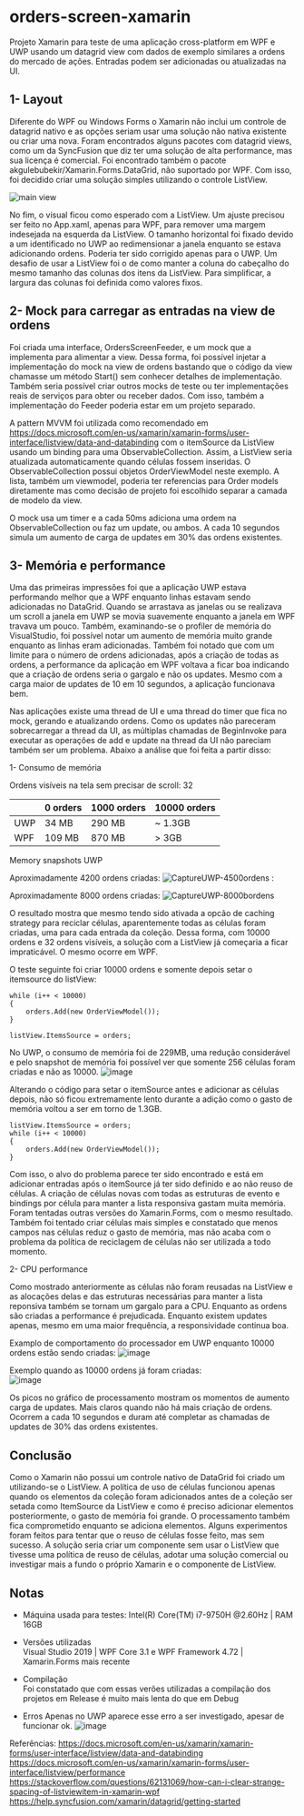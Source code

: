 # orders-screen-xamarin
Projeto Xamarin para teste de uma aplicação cross-platform em WPF e UWP usando um datagrid view com dados de exemplo similares a ordens do mercado de ações. Entradas podem ser adicionadas ou atualizadas na UI.

## 1- Layout ##
Diferente do WPF ou Windows Forms o Xamarin não inclui um controle de datagrid nativo e as opções seriam usar uma solução não nativa existente ou criar uma nova. Foram encontrados alguns pacotes com datagrid views, como um da SyncFusion que diz ter uma solução de alta performance, mas sua licença é comercial. Foi encontrado também o pacote akgulebubekir/Xamarin.Forms.DataGrid, não suportado por WPF. Com isso, foi decidido criar uma solução simples utilizando o controle ListView.

![main view](https://user-images.githubusercontent.com/5822726/118692225-31bd9f00-b7e0-11eb-9681-71e4a193a4b9.PNG)

No fim, o visual ficou como esperado com a ListView. Um ajuste precisou ser feito no App.xaml, apenas para WPF, para remover uma margem indesejada na esquerda da ListView. O tamanho horizontal foi fixado devido a um identificado no UWP ao redimensionar a janela enquanto se estava adicionando ordens. Poderia ter sido corrigido apenas para o UWP. Um desafio de usar a ListView foi o de como manter a coluna do cabeçalho do mesmo tamanho das colunas dos itens da ListView. Para simplificar, a largura das colunas foi definida como valores fixos.

## 2- Mock para carregar as entradas na view de ordens ##
Foi criada uma interface, OrdersScreenFeeder, e um mock que a implementa para alimentar a view. Dessa forma, foi possível injetar a implementação do mock na view de ordens bastando que o código da view chamasse um método Start() sem conhecer detalhes de implementação. Também seria possível criar outros mocks de teste ou ter implementações reais de serviços para obter ou receber dados. Com isso, também a implementação do Feeder poderia estar em um projeto separado.

A pattern MVVM foi utilizada como recomendado em https://docs.microsoft.com/en-us/xamarin/xamarin-forms/user-interface/listview/data-and-databinding com o itemSource da ListView usando um binding para uma ObservableCollection. Assim, a ListView seria atualizada automaticamente quando células fossem inseridas. O ObservableCollection possui objetos OrderViewModel neste exemplo. A lista, também um viewmodel, poderia ter referencias para Order models diretamente mas como decisão de projeto foi escolhido separar a camada de modelo da view.

O mock usa um timer e a cada 50ms adiciona uma ordem na ObservableCollection ou faz um update, ou ambos. A cada 10 segundos simula um aumento de carga de updates em 30% das ordens existentes.

## 3- Memória e performance ##
Uma das primeiras impressões foi que a aplicação UWP estava performando melhor que a WPF enquanto linhas estavam sendo adicionadas no DataGrid. Quando se arrastava as janelas ou se realizava um scroll a janela em UWP se movia suavemente enquanto a janela em WPF travava um pouco. Também, examinando-se o profiler de memória do VisualStudio, foi possível notar um aumento de memória muito grande enquanto as linhas eram adicionadas. Também foi notado que com um limite para o número de ordens adicionadas, após a criação de todas as ordens, a performance da aplicação em WPF voltava a ficar boa indicando que a criação de ordens seria o gargalo e não os updates. Mesmo com a carga maior de updates de 10 em 10 segundos, a aplicação funcionava bem.

Nas aplicações existe uma thread de UI e uma thread do timer que fica no mock, gerando e atualizando ordens. Como os updates não pareceram sobrecarregar a thread da UI, as múltiplas chamadas de BeginInvoke para executar as operações de add e update na thread da UI não pareciam também ser um problema. Abaixo a análise que foi feita a partir disso:

1- Consumo de memória

Ordens visíveis na tela sem precisar de scroll: 32  

|   | 0 orders| 1000 orders | 10000 orders |
|---| --------|-------------|--------------|
|UWP|   34 MB |      290 MB |      ~ 1.3GB |
|WPF|  109 MB |      870 MB |      >   3GB |


Memory snapshots UWP

Aproximadamente 4200 ordens criadas:
![CaptureUWP-4500ordens](https://user-images.githubusercontent.com/5822726/118710154-4c9a0e80-b7f4-11eb-97aa-15938d303246.PNG)
:

Aproximadamente 8000 ordens criadas:
![CaptureUWP-8000bordens](https://user-images.githubusercontent.com/5822726/118710222-62a7cf00-b7f4-11eb-8a6d-40cf4be90a01.PNG)

O resultado mostra que mesmo tendo sido ativada a opcão de caching strategy para reciclar células, aparentemente todas as células foram criadas, uma para cada entrada da coleção. Dessa forma, com 10000 ordens e 32 ordens visíveis, a solução com a ListView já começaria a ficar impraticável. O mesmo ocorre em WPF.

O teste seguinte foi criar 10000 ordens e somente depois setar o itemsource do listView:

```
while (i++ < 10000)
{
    orders.Add(new OrderViewModel());
}

listView.ItemsSource = orders;
```

No UWP, o consumo de memória foi de 229MB, uma redução considerável e pelo snapshot de memória foi possível ver que somente 256 células foram criadas e não as 10000.
![image](https://user-images.githubusercontent.com/5822726/118725389-46ad2900-b806-11eb-97e2-497d97f2cf7d.png)

Alterando o código para setar o itemSource antes e adicionar as células depois, não só ficou extremamente lento durante a adição como o gasto de memória voltou a ser em torno de 1.3GB.
```
listView.ItemsSource = orders;
while (i++ < 10000)
{
    orders.Add(new OrderViewModel());
}
```
Com isso, o alvo do problema parece ter sido encontrado e está em adicionar entradas após o itemSource já ter sido definido e ao não reuso de células. A criação de células novas com todas as estruturas de evento e bindings por célula para manter a lista responsiva gastam muita memória. Foram tentadas outras versões do Xamarin.Forms, com o mesmo resultado. Também foi tentado criar células mais simples e constatado que menos campos nas células reduz o gasto de memória, mas não acaba com o problema da política de reciclagem de células não ser utilizada a todo momento.

2- CPU performance

Como mostrado anteriormente as células não foram reusadas na ListView e as alocações delas e das estruturas necessárias para manter a lista reponsiva também se tornam um gargalo para a CPU. Enquanto as ordens são criadas a performance é prejudicada. Enquanto existem updates apenas, mesmo em uma maior frequência, a responsividade continua boa.

Examplo de comportamento do processador em UWP enquanto 10000 ordens estão sendo criadas:
![image](https://user-images.githubusercontent.com/5822726/118736638-6f8ae980-b819-11eb-8197-7bae1c08c01b.png)

Exemplo quando as 10000 ordens já foram criadas:  
![image](https://user-images.githubusercontent.com/5822726/118737773-f04ae500-b81b-11eb-946a-7226a83473d8.png)

Os picos no gráfico de processamento mostram os momentos de aumento carga de updates. Mais claros quando não há mais criação de ordens. Ocorrem a cada 10 segundos e duram até completar as chamadas de updates de 30% das ordens existentes.

## Conclusão ##
Como o Xamarin não possui um controle nativo de DataGrid foi criado um utilizando-se o ListView. A política de uso de células funcionou apenas quando os elementos da coleção foram adicionados antes de a coleção ser setada como ItemSource da ListView e como é preciso adicionar elementos posteriormente, o gasto de memória foi grande. O processamento também fica comprometido enquanto se adiciona elementos. Alguns experimentos foram feitos para tentar que o reuso de células fosse feito, mas sem sucesso. A solução seria criar um componente sem usar o ListView que tivesse uma política de reuso de células, adotar uma solução comercial ou investigar mais a fundo o próprio Xamarin e o componente de ListView.

## Notas ## 
- Máquina usada para testes:
Intel(R) Core(TM) i7-9750H @2.60Hz | RAM 16GB

- Versões utilizadas  
Visual Studio 2019  | WPF Core 3.1 e WPF Framework 4.72 | Xamarin.Forms mais recente

- Compilação  
Foi constatado que com essas verões utilizadas a compilação dos projetos em Release é muito mais lenta do que em Debug

- Erros
Apenas no UWP aparece esse erro a ser investigado, apesar de funcionar ok.
![image](https://user-images.githubusercontent.com/5822726/118736305-a14f8080-b818-11eb-8507-571c4712dd82.png)

Referências:
https://docs.microsoft.com/en-us/xamarin/xamarin-forms/user-interface/listview/data-and-databinding  
https://docs.microsoft.com/en-us/xamarin/xamarin-forms/user-interface/listview/performance  
https://stackoverflow.com/questions/62131069/how-can-i-clear-strange-spacing-of-listviewitem-in-xamarin-wpf  
https://help.syncfusion.com/xamarin/datagrid/getting-started  
